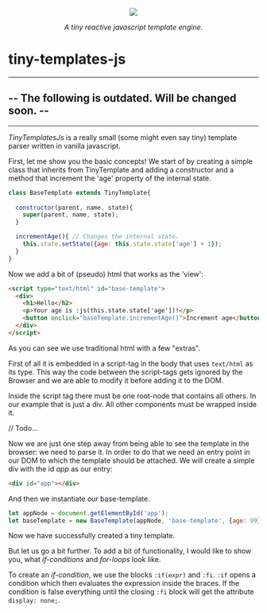<p align="center">
 <img border="0" src="https://www.use.com/images/s_1/8cb7c9b49e4c80a73c97.jpg">
</p>
<p align="center"><i>A tiny reactive javascript template engine.</i></p>

<h1>tiny-templates-js</h1>

<hr>
<h2>-- The following is outdated. Will be changed soon. --</h2>
<hr>


<p><em>TinyTemplatesJs</em> is a really small (some might even say tiny) template parser written in vanilla javascript.</p>

<p>First, let me show you the basic concepts! We start of by creating a simple class that inherits from TinyTemplate and adding a constructor and
a method that increment the 'age' property of the internal state.</p>

``` js
class BaseTemplate extends TinyTemplate{
  
  constructor(parent, name, state){
    super(parent, name, state);
  }

  incrementAge(){ // Changes the internal state.
    this.state.setState({age: this.state.state['age'] + 1});
  }
}
```
<p>Now we add a bit of (pseudo) html that works as the 'view':</p>

``` html
<script type="text/html" id="base-template">
  <div>
    <h1>Hello</h2>
    <p>Your age is :js(this.state.state['age'])!</p> 
    <button onclick="baseTemplate.incrementAge()">Increment age</button>
  </div>
</script>
```

<p>As you can see we use traditional html with a few "extras".</p>
<p>First of all it is embedded in a script-tag in the body that uses <code>text/html</code> as its type. This way the code between the
script-tags gets ignored by the Browser and we are able to modify it before adding it to the DOM.</p>

<p>Inside the script tag there must be one root-node that contains all others. In our example that is just a div. All other components must be wrapped inside it.</p>

// Todo...

<p>Now we are just one step away from being able to see the template in the browser: we need to parse it.
In order to do that we need an entry point in our DOM to which the template should be attached. We will create
a simple div with the id <var>app</var> as our entry:</p>

``` html
<div id="app"></div>
```

<p>And then we instantiate our base-template. </p>

``` js
let appNode = document.getElementById('app');
let baseTemplate = new BaseTemplate(appNode, 'base-template', {age: 99});
```

<p>Now we have successfully created a tiny template.</p>

<p>But let us go a bit further. To add a bit of functionality, I would like to show you, 
what <i>if-conditions</i> and <i>for-loops</i> look like.</p>
<p>To create an <i>if-condition</i>, we use the blocks <code>:if(<i>expr</i>)</code> and <code>:fi</code>. <code>:if</code> opens a condition which then 
evaluates the expression inside the braces. If the condition is false everything until the 
closing <code>:fi</code> block will get the attribute <code>display: none;</code>.</p>
